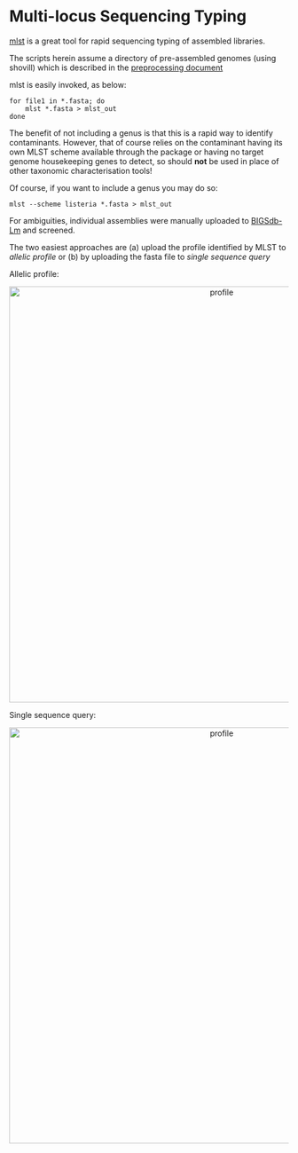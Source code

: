 # Multi-locus Sequencing Typing

[mlst](https://github.com/tseemann/mlst) is a great tool for rapid sequencing typing of assembled libraries. 

The scripts herein assume a directory of pre-assembled genomes (using shovill) which is described in the [preprocessing document](Post-sequencing_processing.md)

mlst is easily invoked, as below:

```
for file1 in *.fasta; do
    mlst *.fasta > mlst_out
done
```
The benefit of not including a genus is that this is a rapid way to identify contaminants. 
However, that of course relies on the contaminant having its own MLST scheme available through the package or having no target genome housekeeping genes to detect, so should **not** be used in place of other taxonomic characterisation tools! 

Of course, if you want to include a genus you may do so:
```
mlst --scheme listeria *.fasta > mlst_out
```

For ambiguities, individual assemblies were manually uploaded to [BIGSdb-Lm](https://bigsdb.pasteur.fr/listeria/) and screened. 

The two easiest approaches are (a) upload the profile identified by MLST to _allelic profile_ or (b) by uploading the fasta file to _single sequence query_

Allelic profile:
<div align="center">
  <img src="./photos/BIGSdb_profile.png" alt="profile" width="750">
</div>

Single sequence query:
<div align="center">
  <img src="./photos/sequence_query.png" alt="profile" width="750">
</div>
